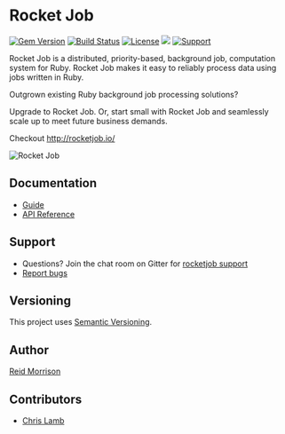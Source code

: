 # Rocket Job
[![Gem Version](https://img.shields.io/gem/v/rocketjob.svg)](https://rubygems.org/gems/rocketjob) [![Build Status](https://travis-ci.org/rocketjob/rocketjob.svg?branch=master)](https://travis-ci.org/rocketjob/rocketjob) [![License](https://img.shields.io/badge/license-Apache%202.0-brightgreen.svg)](http://opensource.org/licenses/Apache-2.0) ![](https://img.shields.io/badge/status-Production%20Ready-blue.svg) [![Support](https://img.shields.io/badge/IRC%20(gitter)-Support-brightgreen.svg)](https://gitter.im/rocketjob/support)

Rocket Job is a distributed, priority-based, background job, computation system for Ruby.
Rocket Job makes it easy to reliably process data using jobs written in Ruby.

Outgrown existing Ruby background job processing solutions?

Upgrade to Rocket Job.
Or, start small with Rocket Job and seamlessly scale up to meet future business demands.

Checkout http://rocketjob.io/

![Rocket Job](http://rocketjob.io/images/rocket/rocket-icon-512x512.png)

## Documentation

* [Guide](http://rocketjob.io/)
* [API Reference](http://www.rubydoc.info/gems/rocketjob/)

## Support

* Questions? Join the chat room on Gitter for [rocketjob support](https://gitter.im/rocketjob/support)
* [Report bugs](https://github.com/rocketjob/rocketjob/issues)

## Versioning

This project uses [Semantic Versioning](http://semver.org/).

## Author

[Reid Morrison](https://github.com/reidmorrison)

## Contributors

* [Chris Lamb](https://github.com/lambcr)
